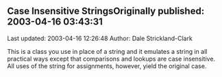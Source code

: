 ## Case Insensitive StringsOriginally published: 2003-04-16 03:43:31 
Last updated: 2003-04-16 12:26:48 
Author: Dale Strickland-Clark 
 
This is a class you use in place of a string and it emulates a string in all practical ways except that comparisons and lookups are case insensitive. All uses of the string for assignments, however, yield the original case.